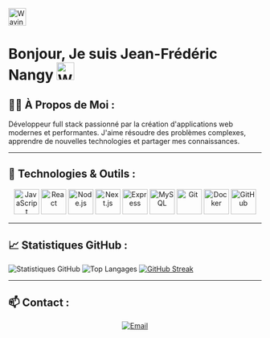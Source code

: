 <img src="https://raw.githubusercontent.com/Tarikul-Islam-Anik/Animated-Fluent-Emojis/master/Emojis/Hand%20gestures/Waving%20Hand.png" alt="Waving Hand" width="35" height="35" /> <h1 padding="10px 5px"> Bonjour, Je suis Jean-Frédéric Nangy <img src="https://raw.githubusercontent.com/Tarikul-Islam-Anik/Animated-Fluent-Emojis/master/Emojis/Hand%20gestures/Waving%20Hand.png" alt="Waving Hand" width="35" height="35" /> </h1> 

## 👨‍💻 À Propos de Moi :

Développeur full stack passionné par la création d'applications web modernes et performantes. J'aime résoudre des problèmes complexes, apprendre de nouvelles technologies et partager mes connaissances.

---

## 🔧 Technologies & Outils :
<div align="center">
    <img width="50" src="https://skillicons.dev/icons?i=js" alt="JavaScript" title="JavaScript"/>
    <img width="50" src="https://skillicons.dev/icons?i=react" alt="React" title="React"/>
    <img width="50" src="https://skillicons.dev/icons?i=node" alt="Node.js" title="Node.js"/>
    <img width="50" src="https://skillicons.dev/icons?i=next" alt="Next.js" title="Next.js"/>
    <img width="50" src="https://skillicons.dev/icons?i=express" alt="Express" title="Express"/>
    <img width="50" src="https://skillicons.dev/icons?i=mysql" alt="MySQL" title="MySQL"/>
    <img width="50" src="https://skillicons.dev/icons?i=git" alt="Git" title="Git"/>
    <img width="50" src="https://skillicons.dev/icons?i=docker" alt="Docker" title="Docker"/>
    <img width="50" src="https://skillicons.dev/icons?i=github" alt="GitHub" title="GitHub"/>
</div>

---

## 📈 Statistiques GitHub :

![Statistiques GitHub](https://github-readme-stats.vercel.app/api?username=Freddy78974&show_icons=true&theme=neon&rank_icon=github)
![Top Langages](https://github-readme-stats-anasskms-projects.vercel.app/api/top-langs/?username=Freddy78974&layout=compact&theme=neon) [![GitHub Streak](https://github-streak-stats-tan.vercel.app?user=Freddy78974&theme=neon)](https://git.io/streak-stats)

---

## 📫 Contact :
<div align="center">
    <a href="mailto:nangy.pro@gmail.com">
        <img src="https://img.shields.io/badge/Email-%23D14836.svg?&style=for-the-badge&logo=gmail&logoColor=white" alt="Email"/>
    </a>
</div>